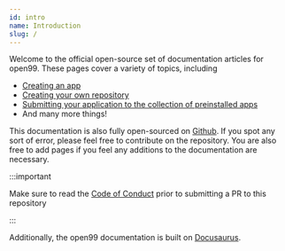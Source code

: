 ```yaml
---
id: intro
name: Introduction
slug: /
---
```


Welcome to the official open-source set of documentation articles for open99. These pages cover a variety of topics, including

* [Creating an app](#)
* [Creating your own repository](repository)
* [Submitting your application to the collection of preinstalled apps](submitting-app)
* And many more things!

This documentation is also fully open-sourced on [Github](https://github.com/system41/open99-docs). If you spot any sort of error, please feel free to contribute on the repository. You are also free to add pages if you feel any additions to the documentation are necessary.

:::important

Make sure to read the [Code of Conduct](https://github.com/system41/open99-docs/blob/main/CODE_OF_CONDUCT.md) prior to submitting a PR to this repository

:::

Additionally, the open99 documentation is built on [Docusaurus](https://docusaurus.io/docs).